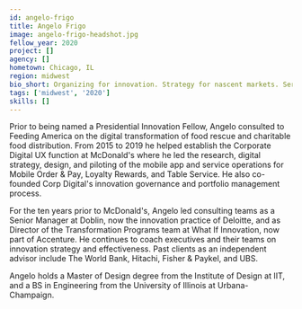 ```yaml
---
id: angelo-frigo
title: Angelo Frigo
image: angelo-frigo-headshot.jpg
fellow_year: 2020
project: []
agency: []
hometown: Chicago, IL
region: midwest
bio_short: Organizing for innovation. Strategy for nascent markets. Service design and operational pilots. Coach. I help teams do the work to get their ideas funded.
tags: ['midwest', '2020']
skills: []
---
```


Prior to being named a Presidential Innovation Fellow, Angelo consulted to Feeding America on the digital transformation of food rescue and charitable food distribution. From 2015 to 2019 he helped establish the Corporate Digital UX function at McDonald's where he led the research, digital strategy, design, and piloting of the mobile app and service operations for Mobile Order & Pay, Loyalty Rewards, and Table Service. He also co-founded Corp Digital's innovation governance and portfolio management process.

For the ten years prior to McDonald's, Angelo led consulting teams as a Senior Manager at Doblin, now the innovation practice of Deloitte, and as Director of the Transformation Programs team at What If Innovation, now part of Accenture. He continues to coach executives and their teams on innovation strategy and effectiveness. Past clients as an independent advisor include The World Bank, Hitachi, Fisher & Paykel, and UBS.

Angelo holds a Master of Design degree from the Institute of Design at IIT, and a BS in Engineering from the University of Illinois at Urbana-Champaign.
